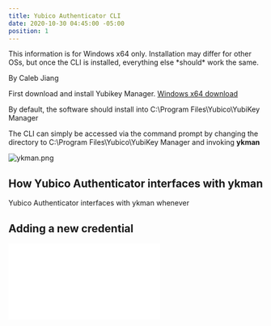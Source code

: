 ```yaml
---
title: Yubico Authenticator CLI
date: 2020-10-30 04:45:00 -05:00
position: 1
---
```


This information is for Windows x64 only. Installation may differ for other OSs, but once the CLI is installed, everything else \*should\* work the same.

By Caleb Jiang

First download and install Yubikey Manager. [Windows x64 download](https://developers.yubico.com/yubikey-manager-qt/Releases/yubikey-manager-qt-latest-win64.exe)

By default, the software should install into C:\\Program Files\\Yubico\\YubiKey Manager

The CLI can simply be accessed via the command prompt by changing the directory to C:\\Program Files\\Yubico\\YubiKey Manager and invoking **ykman**

![ykman.png](/uploads/ykman.png)

## How Yubico Authenticator interfaces with ykman

Yubico Authenticator interfaces with ykman whenever 

## Adding a new credential

![addCred.bat](/uploads/addCred.bat)